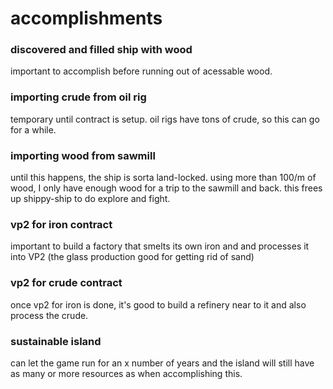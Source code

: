# accomplishments

### discovered and filled ship with wood

important to accomplish before running out of acessable wood.

### importing crude from oil rig

temporary until contract is setup. oil rigs have tons of crude, so this can go for a while.

### importing wood from sawmill

until this happens, the ship is sorta land-locked. using more than 100/m of wood, I only have enough wood for a trip to the sawmill and back. this frees up shippy-ship to do explore and fight.

### vp2 for iron contract

important to build a factory that smelts its own iron and and processes it into VP2 (the glass production good for getting rid of sand)

### vp2 for crude contract

once vp2 for iron is done, it's good to build a refinery near to it and also process the crude.

### sustainable island

can let the game run for an x number of years and the island will still have as many or more resources as when accomplishing this.
